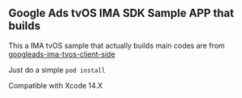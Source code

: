 ## Google Ads tvOS IMA SDK Sample APP that builds

This a IMA tvOS sample that actually builds main codes are from [googleads-ima-tvos-client-side](https://github.com/googleads/googleads-ima-tvos-client-side)

Just do a simple `pod install`

Compatible with Xcode 14.X